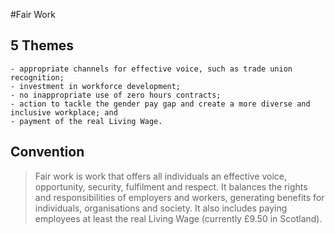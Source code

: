 #Fair Work

## 5 Themes
    - appropriate channels for effective voice, such as trade union recognition;
    - investment in workforce development;
    - no inappropriate use of zero hours contracts;
    - action to tackle the gender pay gap and create a more diverse and inclusive workplace; and
    - payment of the real Living Wage.

## Convention
> Fair work is work that offers all individuals an effective voice, opportunity, security, fulfilment and respect. It balances the rights and responsibilities of employers and workers, generating benefits for individuals, organisations and society. It also includes paying employees at least the real Living Wage (currently £9.50 in Scotland). 
    
